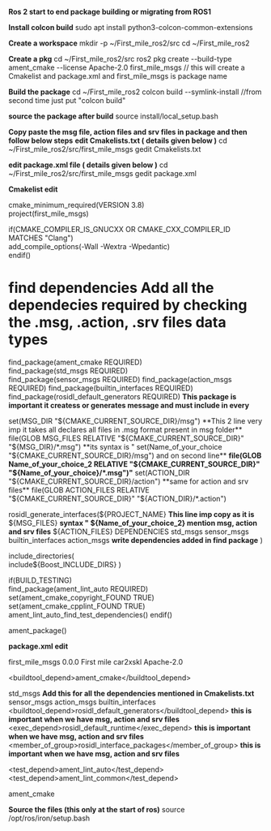**Ros 2 start to end package building or migrating from ROS1**

**Install colcon build**
sudo apt install python3-colcon-common-extensions

**Create a workspace**
mkdir -p ~/First_mile_ros2/src
cd ~/First_mile_ros2

**Create a pkg**
cd ~/First_mile_ros2/src
ros2 pkg create --build-type ament_cmake --license Apache-2.0 first_mile_msgs // this will create a Cmakelist and package.xml and first_mile_msgs is package name

**Build the package**
cd ~/First_mile_ros2
colcon build --symlink-install   //from second time just put "colcon build"

**source the package after build**
source install/local_setup.bash

**Copy paste the msg file, action files and srv files in package and then follow below steps**
**edit Cmakelists.txt ( details given below )**
cd ~/First_mile_ros2/src/first_mile_msgs
gedit Cmakelists.txt

**edit package.xml file ( details given below )**
cd ~/First_mile_ros2/src/first_mile_msgs
gedit package.xml



**Cmakelist edit**

cmake_minimum_required(VERSION 3.8)                                       
project(first_mile_msgs)                                             

if(CMAKE_COMPILER_IS_GNUCXX OR CMAKE_CXX_COMPILER_ID MATCHES "Clang")     
  add_compile_options(-Wall -Wextra -Wpedantic)                           
endif()                                                                   

# find dependencies                                                       **Add all the dependecies required by checking the .msg, .action, .srv files data types**
find_package(ament_cmake REQUIRED)                                       
find_package(std_msgs REQUIRED)                                                
find_package(sensor_msgs REQUIRED)
find_package(action_msgs REQUIRED)
find_package(builtin_interfaces REQUIRED)
find_package(rosidl_default_generators REQUIRED)                          **This package is important it createss or generates message and must include in every**

set(MSG_DIR "${CMAKE_CURRENT_SOURCE_DIR}/msg")                            **This 2 line very imp it takes all declares all files in .msg format present in msg folder** 
file(GLOB MSG_FILES RELATIVE "${CMAKE_CURRENT_SOURCE_DIR}" "${MSG_DIR}/*.msg")    **its syntax is " set(Name_of_your_choice "${CMAKE_CURRENT_SOURCE_DIR}/msg") and on second line**
                                                                                 **file(GLOB Name_of_your_choice_2 RELATIVE "${CMAKE_CURRENT_SOURCE_DIR}" "${Name_of_your_choice}/*.msg")"**
set(ACTION_DIR "${CMAKE_CURRENT_SOURCE_DIR}/action")                             **same for action and srv files**
file(GLOB ACTION_FILES RELATIVE "${CMAKE_CURRENT_SOURCE_DIR}" "${ACTION_DIR}/*.action")

rosidl_generate_interfaces(${PROJECT_NAME}                                **This line imp copy as it is**
  ${MSG_FILES}                                                            **syntax " ${Name_of_your_choice_2} mention msg, action and srv files**
  ${ACTION_FILES}
  DEPENDENCIES std_msgs sensor_msgs builtin_interfaces action_msgs        **write dependencies added in find package**
  )

include_directories(                                                      
  include${Boost_INCLUDE_DIRS}
)

if(BUILD_TESTING)                                                         
  find_package(ament_lint_auto REQUIRED)
  set(ament_cmake_copyright_FOUND TRUE)
  set(ament_cmake_cpplint_FOUND TRUE)
  ament_lint_auto_find_test_dependencies()
endif()

ament_package()                                                           



**package.xml edit**

<?xml version="1.0"?>
<?xml-model href="http://download.ros.org/schema/package_format3.xsd" schematypens="http://www.w3.org/2001/XMLSchema"?>
<package format="3">
  <name>first_mile_msgs</name>
  <version>0.0.0</version>
  <description>First mile</description>
  <maintainer email="car2xskl@todo.todo">car2xskl</maintainer>
  <license>Apache-2.0</license>

  <buildtool_depend>ament_cmake</buildtool_depend>                        
  
  <depend>std_msgs</depend>                                               **Add this for all the dependencies mentioned in Cmakelists.txt**
  <depend>sensor_msgs</depend>
  <depend>action_msgs</depend>
  <depend>builtin_interfaces</depend>
  <buildtool_depend>rosidl_default_generators</buildtool_depend>          **this is important when we have msg, action and srv files**
  <exec_depend>rosidl_default_runtime</exec_depend>                       **this is important when we have msg, action and srv files**
  <member_of_group>rosidl_interface_packages</member_of_group>            **this is important when we have msg, action and srv files**

  <test_depend>ament_lint_auto</test_depend>                              
  <test_depend>ament_lint_common</test_depend>                            

  <export>                                                             
    <build_type>ament_cmake</build_type>
  </export>
</package>



**Source the files (this only at the start of ros)**
source /opt/ros/iron/setup.bash


